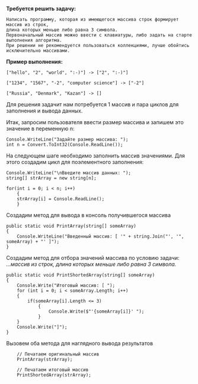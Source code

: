 **Требуется решить задачу:**

    Написать программу, которая из имеющегося массива строк формирует массив из строк,
    длина которых меньше либо равна 3 символа.
    Первоначальный массив можно ввести с клавиатуры, либо задать на старте выполнения алгоритма.
    При решении не рекомендуется пользоваться коллекциями, лучше обойтись исключительно массивами.

**Пример выполнения:**

    ["hello", "2", "world", ":-)"] -> ["2", ":-)"]

    ["1234", "1567", "-2", "computer science"] -> ["-2"]

    ["Russia", "Denmark", "Kazan"] -> []

Для решения задачит нам потребуется 1 массив и пара циклов для заполнения и вывода данных.

Итак, запросим пользователя ввести размер массива и запишем это значение в переменную n:

    Console.WriteLine("Задайте размер массива: ");
    int n = Convert.ToInt32(Console.ReadLine());

На следующем шаге необходимо заполнить массив значениями.
Для этого создадим цикл для поэлементного заполнения:

    Console.WriteLine("\nВведите массив данных: ");
    string[] strArray = new string[n];
        
    for(int i = 0; i < n; i++)
        {
        strArray[i] = Console.ReadLine();
        }

Создадим метод для вывода в консоль получившегося массива

    public static void PrintArray(string[] someArray)
    {
        Console.WriteLine("Введенный массив: [ '" + string.Join("', '", someArray) + "' ]");
    }

Создадим метод для отбора значений массива по условию задачи:
_...массив из строк, длина которых меньше либо равна 3 символа._

    public static void PrintShortedArray(string[] someArray)
    {
        Console.Write("Итоговый массив: [ ");
        for (int i = 0; i < someArray.Length; i++)
        {
            if(someArray[i].Length <= 3)
                {
                    Console.Write($"'{someArray[i]}' ");
                }
        }
        Console.Write("]");
    }

Вызовем оба метода для наглядного вывода результатов

        // Печатаем оригинальный массив
        PrintArray(strArray);

        // Печатаем итоговый массив
        PrintShortedArray(strArray);
